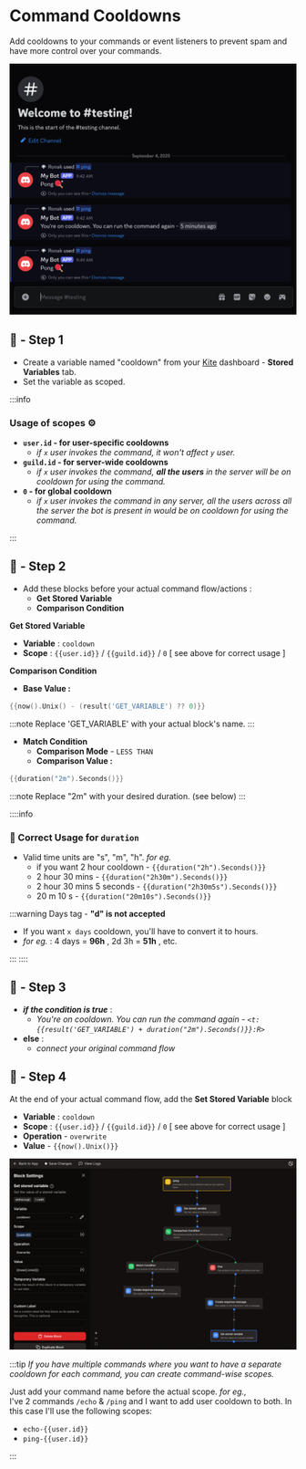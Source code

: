 # Command Cooldowns

Add cooldowns to your commands or event listeners to prevent spam and have more control over your commands.

![Cooldown Result](./img/cooldown-result.png)

## 📝 - Step 1

- Create a variable named \"cooldown\" from your [Kite](https://kite.onl/) dashboard - **Stored Variables** tab.
- Set the variable as scoped.

:::info
### Usage of scopes ⚙️
 
- **`user.id` - for user-specific cooldowns**
   - _if `x` user invokes the command, it won't affect `y` user._
- **`guild.id` - for server-wide cooldowns**
   - _if `x` user invokes the command, **all the users** in the server will be on cooldown for using the command._
- **`0` - for global cooldown**
   - _if `x` user invokes the command in any server, all the users across all the server the bot is present in would be on cooldown for using the command._

:::

## 📝 - Step 2

- Add these blocks before your actual command flow/actions :
  - **Get Stored Variable**
  - **Comparison Condition**

**Get Stored Variable**
- **Variable** : `cooldown`
- **Scope** : `{{user.id}}` / `{{guild.id}}` / `0` [ see above for correct usage ]

**Comparison Condition**
- **Base Value :**
```go
{{now().Unix() - (result('GET_VARIABLE') ?? 0)}}
```
:::note
Replace 'GET_VARIABLE' with your actual block's name.
:::

- **Match Condition**
  - **Comparison Mode** - `LESS THAN`
  - **Comparison Value :**
```go
{{duration("2m").Seconds()}}
```
:::note
Replace "2m" with your desired duration. (see below)
:::

::::info
### 📌 Correct Usage for `duration`

- Valid time units are \"s\", \"m\", \"h\".
_for eg._
  - if you want 2 hour cooldown - `{{duration("2h").Seconds()}}`
  - 2 hour 30 mins - `{{duration("2h30m").Seconds()}}`
  - 2 hour 30 mins 5 seconds - `{{duration("2h30m5s").Seconds()}}`
  - 20 m 10 s - `{{duration("20m10s").Seconds()}}`

:::warning
Days tag - **\"d\" is not accepted**  
- If you want `x days` cooldown, you'll have to convert it to hours.
 - _for eg._ : 4 days = **96h** , 2d 3h = **51h** , etc.

:::
::::

## 📝 - Step 3

- **_if the condition is true_** :
  - _You're on cooldown. You can run the command again - `<t:{{result('GET_VARIABLE') + duration("2m").Seconds()}}:R>`_
- **else** :
  - _connect your original command flow_

## 📝 - Step 4
At the end of your actual command flow, add the **Set Stored Variable** block
- **Variable** : `cooldown`
- **Scope** : `{{user.id}}` / `{{guild.id}}` / `0`  [ see above for correct usage ]
- **Operation** - `overwrite`
- **Value** - `{{now().Unix()}}`

![Cooldown Flow](./img/cooldowns-flow.png)

:::tip
*If you have multiple commands where you want to have a separate cooldown for each command, you can create command-wise scopes.*

Just add your command name before the actual scope. *for eg.,*  
I've 2 commands `/echo` & `/ping` and I want to add user cooldown to both. In this case I'll use the following scopes:  
   - `echo-{{user.id}}`
   - `ping-{{user.id}}`

:::
